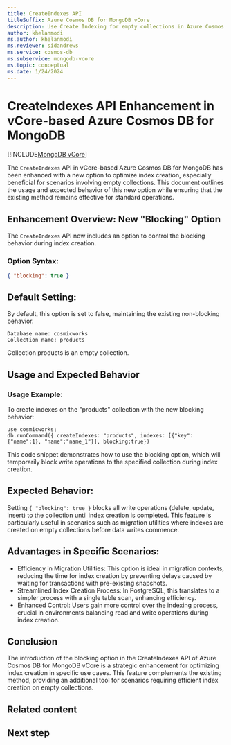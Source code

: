 ```yaml
---
title: CreateIndexes API
titleSuffix: Azure Cosmos DB for MongoDB vCore
description: Use Create Indexing for empty collections in Azure Cosmos DB for MongoDB vCore.
author: khelanmodi
ms.author: khelanmodi
ms.reviewer: sidandrews
ms.service: cosmos-db
ms.subservice: mongodb-vcore
ms.topic: conceptual
ms.date: 1/24/2024
---
```


# CreateIndexes API Enhancement in vCore-based Azure Cosmos DB for MongoDB

[!INCLUDE[MongoDB vCore](../../includes/appliesto-mongodb-vcore.md)]

The `CreateIndexes` API in vCore-based Azure Cosmos DB for MongoDB has been enhanced with a new option to optimize index creation, especially beneficial for scenarios involving empty collections. This document outlines the usage and expected behavior of this new option while ensuring that the existing method remains effective for standard operations.

## Enhancement Overview: New "Blocking" Option

The `CreateIndexes` API now includes an option to control the blocking behavior during index creation.

### Option Syntax:
```json
{ "blocking": true }
```

## Default Setting:
By default, this option is set to false, maintaining the existing non-blocking behavior.

```
Database name: cosmicworks
Collection name: products
```

Collection products is an empty collection. 

## Usage and Expected Behavior
### Usage Example:
To create indexes on the "products" collection with the new blocking behavior:

```
use cosmicworks;
db.runCommand({ createIndexes: "products", indexes: [{"key":{"name":1}, "name":"name_1"}], blocking:true})
```

This code snippet demonstrates how to use the blocking option, which will temporarily block write operations to the specified collection during index creation.

## Expected Behavior:
Setting `{ "blocking": true }` blocks all write operations (delete, update, insert) to the collection until index creation is completed. This feature is particularly useful in scenarios such as migration utilities where indexes are created on empty collections before data writes commence.

## Advantages in Specific Scenarios:
- Efficiency in Migration Utilities: This option is ideal in migration contexts, reducing the time for index creation by preventing delays caused by waiting for transactions with pre-existing snapshots.
- Streamlined Index Creation Process: In PostgreSQL, this translates to a simpler process with a single table scan, enhancing efficiency.
- Enhanced Control: Users gain more control over the indexing process, crucial in environments balancing read and write operations during index creation.

## Conclusion
The introduction of the blocking option in the CreateIndexes API of Azure Cosmos DB for MongoDB vCore is a strategic enhancement for optimizing index creation in specific use cases. This feature complements the existing method, providing an additional tool for scenarios requiring efficient index creation on empty collections.

## Related content

## Next step


